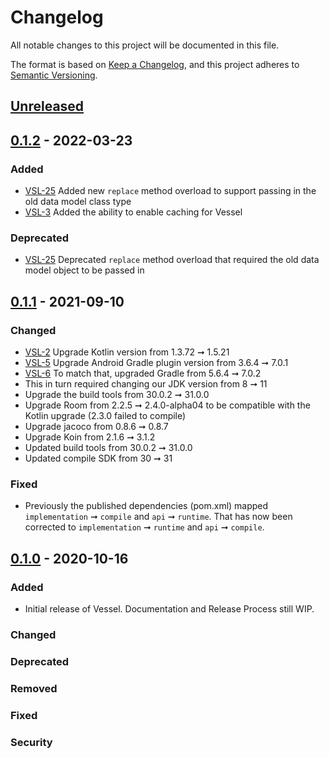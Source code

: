 # Changelog

All notable changes to this project will be documented in this file.

The format is based on [Keep a Changelog](https://keepachangelog.com/en/1.0.0/),
and this project adheres to [Semantic Versioning](https://semver.org/spec/v2.0.0.html).

## [Unreleased]

## [0.1.2] - 2022-03-23

### Added

-   [VSL-25](https://github.com/textnow/vessel/issues/25) Added new `replace` method overload to support passing in the old data model class type
-   [VSL-3](https://github.com/textnow/vessel/issues/3) Added the ability to enable caching for Vessel

### Deprecated

-   [VSL-25](https://github.com/textnow/vessel/issues/25) Deprecated `replace` method overload that required the old data model object to be passed in

## [0.1.1] - 2021-09-10

### Changed

-   [VSL-2](https://github.com/textnow/vessel/issues/2) Upgrade Kotlin version from 1.3.72 ➞ 1.5.21
-   [VSL-5](https://github.com/textnow/vessel/issues/5) Upgrade Android Gradle plugin version from 3.6.4 ➞ 7.0.1
-   [VSL-6](https://github.com/textnow/vessel/issues/6) To match that, upgraded Gradle from 5.6.4 ➞ 7.0.2
-   This in turn required changing our JDK version from 8 ➞ 11
-   Upgrade the build tools from 30.0.2 ➞ 31.0.0
-   Upgrade Room from 2.2.5 ➞ 2.4.0-alpha04 to be compatible with the Kotlin upgrade (2.3.0 failed to compile)
-   Upgrade jacoco from 0.8.6 ➞ 0.8.7
-   Upgrade Koin from 2.1.6 ➞ 3.1.2
-   Updated build tools from 30.0.2 ➞ 31.0.0
-   Updated compile SDK from 30 ➞ 31

### Fixed

-   Previously the published dependencies (pom.xml) mapped `implementation` ➞ `compile` and `api` ➞ `runtime`. That has now been corrected to `implementation` ➞ `runtime` and `api` ➞ `compile`. 

## [0.1.0] - 2020-10-16

### Added

-   Initial release of Vessel. Documentation and Release Process still WIP.

### Changed

### Deprecated

### Removed

### Fixed

### Security

[Unreleased]: https://github.com/textnow/vessel/compare/0.1.2...HEAD

[0.1.2]: https://github.com/textnow/vessel/compare/0.1.1...0.1.2

[0.1.1]: https://github.com/textnow/vessel/compare/0.1.0...0.1.1

[0.1.0]: https://github.com/textnow/vessel/compare/b6cd8b1b18e8d98cf2f0401338420fe993ba9535...0.1.0

